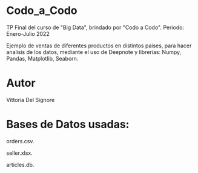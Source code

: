# Codo_a_Codo
TP Final del curso de "Big Data", brindado por "Codo a Codo".
Periodo: Enero-Julio 2022

Ejemplo de ventas de diferentes productos en distintos paises, para hacer analisis de los datos, mediante el uso de Deepnote y librerias: Numpy, Pandas, Matplotlib, Seaborn.

# Autor
Vittoria Del Signore

# Bases de Datos usadas:
orders.csv.

seller.xlsx.

articles.db. 
